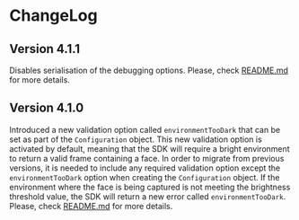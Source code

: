 # ChangeLog
## Version 4.1.1

Disables serialisation of the debugging options.
Please, check [README.md](https://github.com/getyoti/yoti-face-capture-ios/blob/main/README.md) for more details.


## Version 4.1.0

Introduced a new validation option called `environmentTooDark` that can be set as part of the `Configuration` object. This new validation option is activated by default, meaning that the SDK will require a bright environment to return a valid frame containing a face. In order to migrate from previous versions, it is needed to include any required validation option except the `environmentTooDark` option when creating the `Configuration` object.
If the environment where the face is being captured is not meeting the brightness threshold value, the SDK will return a new error called `environmentTooDark`.
Please, check [README.md](https://github.com/getyoti/yoti-face-capture-ios/blob/main/README.md) for more details.
